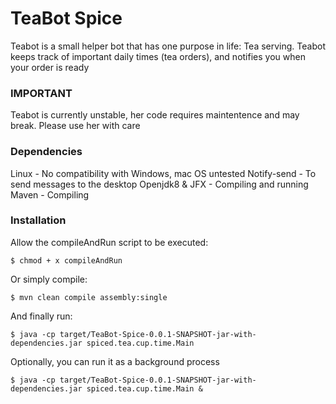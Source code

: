 # TeaBot Spice
Teabot is a small helper bot that has one purpose in life: Tea serving. Teabot keeps track of important daily times (tea orders), and notifies you when your order is ready
### IMPORTANT
Teabot is currently unstable, her code requires maintentence and may break. Please use her with care
### Dependencies
Linux - No compatibility with Windows, mac OS untested
Notify-send - To send messages to the desktop
Openjdk8 & JFX - Compiling and running
Maven - Compiling

### Installation
Allow the compileAndRun script to be executed:
```
$ chmod + x compileAndRun
```
Or simply compile:
```
$ mvn clean compile assembly:single
```
And finally run:
```
$ java -cp target/TeaBot-Spice-0.0.1-SNAPSHOT-jar-with-dependencies.jar spiced.tea.cup.time.Main
```
Optionally, you can run it as a background process
```
$ java -cp target/TeaBot-Spice-0.0.1-SNAPSHOT-jar-with-dependencies.jar spiced.tea.cup.time.Main &
```


